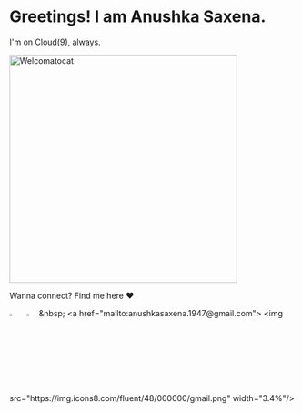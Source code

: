# Greetings! I am Anushka Saxena.
I'm on Cloud(9), always.

<img align="center" height="400" alt="Welcomatocat" src="https://octodex.github.com/images/welcometocat.png">

Wanna connect? Find me here ♥️

[<img src="https://img.icons8.com/color/48/000000/twitter.png" width="3.6%"/>](https://twitter.com/Anushka__Saxena)  &nbsp; [<img src="https://img.icons8.com/color/48/000000/linkedin.png" width="3.5%"/>]([https://www.linkedin.com/in/-anushka-saxena/](https://www.linkedin.com/in/-anushka-saxena/))  &nbsp;
<a href="mailto:anushkasaxena.1947@gmail.com"> <img src="https://img.icons8.com/fluent/48/000000/gmail.png" width="3.4%"/>
